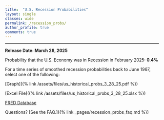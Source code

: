 ```yaml
---
title:  "U.S. Recession Probabilities"
layout: single
classes: wide
permalink: /recession_probs/
author_profile: true
comments: true
---
```


<HR>

<b>Release Date: March 28, 2025</b>

Probability that the U.S. Economy was in Recession in February 2025: **0.4%**


For a time series of smoothed recession probabilities back to June 1967, select one of the following: 

[Graph]({% link /assets/files/us_historical_probs_3_28_25.pdf %})

[Excel File]({% link /assets/files/us_historical_probs_3_28_25.xlsx %})

[FRED Database](https://fred.stlouisfed.org/series/RECPROUSM156N)

Questions? [See the FAQ.]({% link _pages/recession_probs_faq.md %})